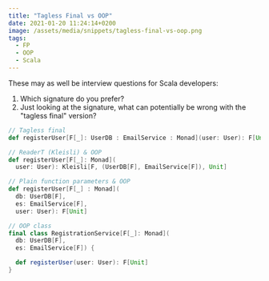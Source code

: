 ```yaml
---
title: "Tagless Final vs OOP"
date: 2021-01-20 11:24:14+0200
image: /assets/media/snippets/tagless-final-vs-oop.png
tags: 
  - FP
  - OOP
  - Scala
---
```


These may as well be interview questions for Scala developers:

1. Which signature do you prefer? 
2. Just looking at the signature, what can potentially be wrong with the "tagless final" version?

```scala
// Tagless final
def registerUser[F[_]: UserDB : EmailService : Monad](user: User): F[Unit]

// ReaderT (Kleisli) & OOP
def registerUser[F[_]: Monad](
  user: User): Kleisli[F, (UserDB[F], EmailService[F]), Unit]

// Plain function parameters & OOP
def registerUser[F[_] : Monad](
  db: UserDB[F], 
  es: EmailService[F],
  user: User): F[Unit]

// OOP class
final class RegistrationService[F[_]: Monad](
  db: UserDB[F], 
  es: EmailService[F]) {

  def registerUser(user: User): F[Unit]
}
```
